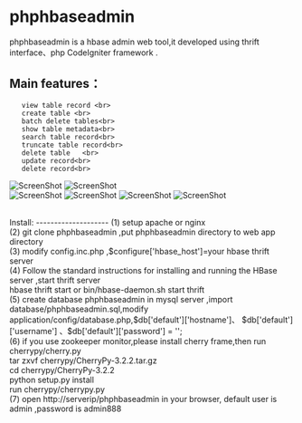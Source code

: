 phphbaseadmin
=============

phphbaseadmin is a hbase admin web tool,it developed using thrift interface、php CodeIgniter framework .

Main features：
--------------
       view table record <br>
       create table <br>
       batch delete tables<br>
       show table metadata<br>
       search table record<br>
       truncate table record<br>
       delete table   <br>
       update record<br>
       delete record<br>
![ScreenShot](https://raw.github.com/hivefans/phphbaseadmin/master/screeshot/login.png)
![ScreenShot](https://raw.github.com/hivefans/phphbaseadmin/master/screeshot/main.png)   
![ScreenShot](https://raw.github.com/hivefans/phphbaseadmin/master/screeshot/createtable.png) 
![ScreenShot](https://raw.github.com/hivefans/phphbaseadmin/master/screeshot/search.png) 
![ScreenShot](https://raw.github.com/hivefans/phphbaseadmin/master/screeshot/record.png) 
![ScreenShot](https://raw.github.com/hivefans/phphbaseadmin/master/screeshot/metadata.png) 

<br>
Install:
--------------------
(1) setup apache or nginx <br>
(2) git clone phphbaseadmin ,put phphbaseadmin directory to web app directory <br>
(3) modify config.inc.php ,$configure['hbase_host']=your hbase thrift server <br>
(4) Follow the standard instructions for installing and running the HBase server ,start thrift server  <br>
     hbase thrift start  or  bin/hbase-daemon.sh start thrift
<br>
(5) create database phphbaseadmin in mysql server ,import database/phphbaseadmin.sql,modify application/config/database.php,$db['default']['hostname']、 $db['default']['username'] 、$db['default']['password'] = '';
<br>
(6) if you use zookeeper monitor,please install cherry frame,then run cherrypy/cherry.py
<br>
 tar zxvf cherrypy/CherryPy-3.2.2.tar.gz
<br>
cd cherrypy/CherryPy-3.2.2
<br>
 python setup.py install
<br>
run cherrypy/cherrypy.py
<br>
(7) open http://serverip/phphbaseadmin in your browser, default user is admin ,password is admin888


